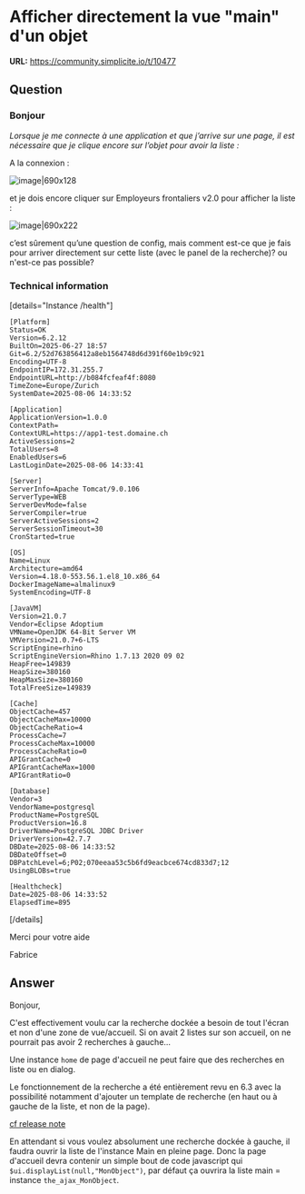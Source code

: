 # Afficher directement la vue "main" d'un objet

**URL:** https://community.simplicite.io/t/10477

## Question
### Bonjour

*Lorsque je me connecte à une application et que j’arrive sur une page, il est nécessaire que je clique encore sur l’objet pour avoir la liste :*

A la connexion :

![image|690x128](upload://cLgSNIz3hdV76lXHxLmlTzs3yNo.png)

et je dois encore cliquer sur Employeurs frontaliers v2.0 pour afficher la liste :

![image|690x222](upload://51MPj6GmIk8BiG874LOczGb66rD.png)

c’est sûrement qu’une question de config, mais comment est-ce que je fais pour arriver directement sur cette liste (avec le panel de la recherche)? ou n'est-ce pas possible?

### Technical information

[details="Instance /health"]
```text
[Platform]
Status=OK
Version=6.2.12
BuiltOn=2025-06-27 18:57
Git=6.2/52d763856412a8eb1564748d6d391f60e1b9c921
Encoding=UTF-8
EndpointIP=172.31.255.7
EndpointURL=http://b084fcfeaf4f:8080
TimeZone=Europe/Zurich
SystemDate=2025-08-06 14:33:52

[Application]
ApplicationVersion=1.0.0
ContextPath=
ContextURL=https://app1-test.domaine.ch
ActiveSessions=2
TotalUsers=8
EnabledUsers=6
LastLoginDate=2025-08-06 14:33:41

[Server]
ServerInfo=Apache Tomcat/9.0.106
ServerType=WEB
ServerDevMode=false
ServerCompiler=true
ServerActiveSessions=2
ServerSessionTimeout=30
CronStarted=true

[OS]
Name=Linux
Architecture=amd64
Version=4.18.0-553.56.1.el8_10.x86_64
DockerImageName=almalinux9
SystemEncoding=UTF-8

[JavaVM]
Version=21.0.7
Vendor=Eclipse Adoptium
VMName=OpenJDK 64-Bit Server VM
VMVersion=21.0.7+6-LTS
ScriptEngine=rhino
ScriptEngineVersion=Rhino 1.7.13 2020 09 02
HeapFree=149839
HeapSize=380160
HeapMaxSize=380160
TotalFreeSize=149839

[Cache]
ObjectCache=457
ObjectCacheMax=10000
ObjectCacheRatio=4
ProcessCache=7
ProcessCacheMax=10000
ProcessCacheRatio=0
APIGrantCache=0
APIGrantCacheMax=1000
APIGrantRatio=0

[Database]
Vendor=3
VendorName=postgresql
ProductName=PostgreSQL
ProductVersion=16.8
DriverName=PostgreSQL JDBC Driver
DriverVersion=42.7.7
DBDate=2025-08-06 14:33:52
DBDateOffset=0
DBPatchLevel=6;P02;070eeaa53c5b6fd9eacbce674cd833d7;12
UsingBLOBs=true

[Healthcheck]
Date=2025-08-06 14:33:52
ElapsedTime=895
```

[/details]


Merci pour votre aide

Fabrice

## Answer
Bonjour,

C'est effectivement voulu car la recherche dockée a besoin de tout l'écran et non d'une zone de vue/accueil. Si on avait 2 listes sur son accueil, on ne pourrait pas avoir 2 recherches à gauche...

Une instance `home` de page d'accueil ne peut faire que des recherches en liste ou en dialog.

Le fonctionnement de la recherche a été entièrement revu en 6.3 avec la possibilité notamment d'ajouter un template de recherche (en haut ou à gauche de la liste, et non de la page).

[cf release note](https://docs.simplicite.io/versions/release-notes/v6-3#enhanced-list-search-ux)

En attendant si vous voulez absolument une recherche dockée à gauche, il faudra ouvrir la liste de l'instance Main en pleine page. Donc la page d'accueil devra contenir un simple bout de code javascript qui `$ui.displayList(null,"MonObject")`, par défaut ça ouvrira la liste main = instance `the_ajax_MonObject`.

